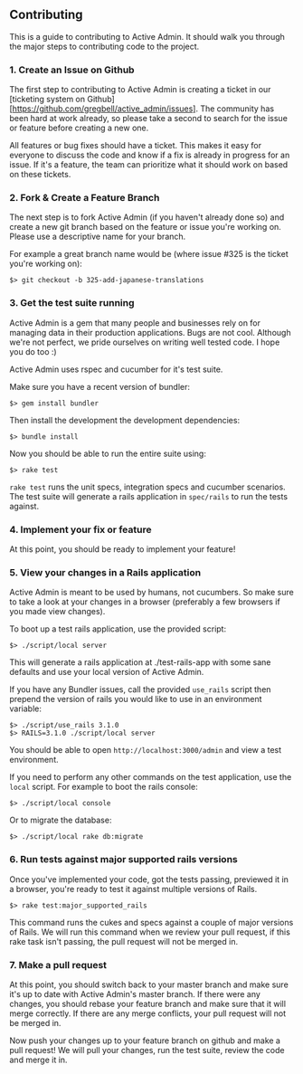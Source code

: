 ## Contributing

This is a guide to contributing to Active Admin. It should walk you through the
major steps to contributing code to the project.

### 1. Create an Issue on Github

The first step to contributing to Active Admin is creating a ticket in our
[ticketing system on Github][https://github.com/gregbell/active_admin/issues].
The community has been hard at work already, so please take a second to search
for the issue or feature before creating a new one.

All features or bug fixes should have a ticket. This makes it easy for everyone
to discuss the code and know if a fix is already in progress for an issue. If
it's a feature, the team can prioritize what it should work on based on these
tickets.


### 2. Fork & Create a Feature Branch

The next step is to fork Active Admin (if you haven't already done so) and
create a new git branch based on the feature or issue you're working on. Please
use a descriptive name for your branch.

For example a great branch name would be (where issue #325 is the ticket you're
working on):

    $> git checkout -b 325-add-japanese-translations


### 3. Get the test suite running

Active Admin is a gem that many people and businesses rely on for managing data 
in their production applications. Bugs are not cool. Although we're not perfect,
we pride ourselves on writing well tested code. I hope you do too :)

Active Admin uses rspec and cucumber for it's test suite.

Make sure you have a recent version of bundler:

    $> gem install bundler

Then install the development the development dependencies:

    $> bundle install

Now you should be able to run the entire suite using:

    $> rake test

`rake test` runs the unit specs, integration specs and cucumber scenarios. The
test suite will generate a rails application in `spec/rails` to run the tests
against.


### 4. Implement your fix or feature

At this point, you should be ready to implement your feature!


### 5. View your changes in a Rails application

Active Admin is meant to be used by humans, not cucumbers. So make sure to take
a look at your changes in a browser (preferably a few browsers if you made view
changes).

To boot up a test rails application, use the provided script:

    $> ./script/local server

This will generate a rails application at ./test-rails-app with some sane
defaults and use your local version of Active Admin.

If you have any Bundler issues, call the provided `use_rails` script then prepend
the version of rails you would like to use in an environment variable:

    $> ./script/use_rails 3.1.0
    $> RAILS=3.1.0 ./script/local server

You should be able to open `http://localhost:3000/admin` and view a test
environment.

If you need to perform any other commands on the test application, use the
`local` script. For example to boot the rails console:

    $> ./script/local console

Or to migrate the database:

    $> ./script/local rake db:migrate


### 6. Run tests against major supported rails versions

Once you've implemented your code, got the tests passing, previewed it in a
browser, you're ready to test it against multiple versions of Rails.

    $> rake test:major_supported_rails

This command runs the cukes and specs against a couple of major versions of
Rails.  We will run this command when we review your pull request, if this 
rake task isn't passing, the pull request will not be merged in.


### 7. Make a pull request

At this point, you should switch back to your master branch and make sure it's
up to date with Active Admin's master branch. If there were any changes, you
should rebase your feature branch and make sure that it will merge correctly. If
there are any merge conflicts, your pull request will not be merged in.

Now push your changes up to your feature branch on github and make a pull request!
We will pull your changes, run the test suite, review the code and merge it in.
